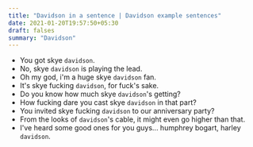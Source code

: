 ```yaml
---
title: "Davidson in a sentence | Davidson example sentences"
date: 2021-01-20T19:57:50+05:30
draft: falses
summary: "Davidson"
---
```

- You got skye `davidson`.
- No, skye `davidson` is playing the lead.
- Oh my god, i'm a huge skye `davidson` fan.
- It's skye fucking `davidson`, for fuck's sake.
- Do you know how much skye `davidson`'s getting?
- How fucking dare you cast skye `davidson` in that part?
- You invited skye fucking `davidson` to our anniversary party?
- From the looks of `davidson`'s cable, it might even go higher than that.
- I've heard some good ones for you guys... humphrey bogart, harley `davidson`.
                 

